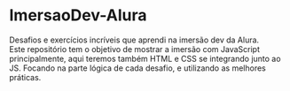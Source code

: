 # ImersaoDev-Alura
 Desafios e exercícios incríveis que aprendi na imersão dev da Alura.<br>
Este repositório tem o objetivo de mostrar a imersão com JavaScript principalmente, aqui teremos também HTML e CSS se integrando junto ao JS. 
Focando na parte lógica de cada desafio, e utilizando as melhores práticas.

